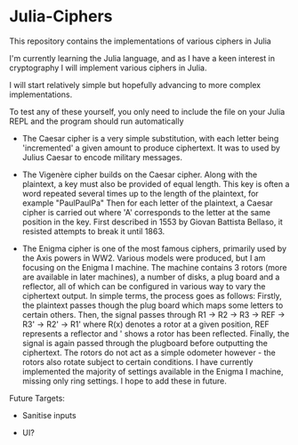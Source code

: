 # Julia-Ciphers
This repository contains the implementations of various ciphers in Julia

I'm currently learning the Julia language, and as I have a keen interest in cryptography I will implement various ciphers in Julia.

I will start relatively simple but hopefully advancing to more complex implementations.

To test any of these yourself, you only need to include the file on your Julia REPL and the program should run automatically

* The Caesar cipher is a very simple substitution, with each letter being 'incremented' a given amount to produce ciphertext. It was to used by Julius Caesar to encode military messages.

* The Vigenère cipher builds on the Caesar cipher. Along with the plaintext, a key must also be provided of equal length. This key is often a word repeated several times up to the length of the plaintext, for example "PaulPaulPa" Then for each letter of the plaintext, a Caesar cipher is carried out where 'A' corresponds to the letter at the same position in the key. First described in 1553 by Giovan Battista Bellaso, it resisted attempts to break it until 1863.

* The Enigma cipher is one of the most famous ciphers, primarily used by the Axis powers in WW2. Various models were produced, but I am focusing on the Enigma I machine. The machine contains 3 rotors (more are available in later machines), a number of disks, a plug board and a reflector, all of which can be configured in various way to vary  the ciphertext output. In simple terms, the process goes as follows: 
Firstly, the plaintext passes though the plug board which maps some letters to certain others. Then, the signal passes through R1 -> R2 -> R3 -> REF -> R3' -> R2' -> R1' where R(x) denotes a rotor at a given position, REF represents a reflector and ' shows a rotor has been reflected. Finally, the signal is again passed through the plugboard before outputting the ciphertext. The rotors do not act as a simple odometer however - the rotors also rotate subject to certain conditions. 
I have currently implemented the majority of settings available in the Enigma I machine, missing only ring settings. I hope to add these in future.


Future Targets:

* Sanitise inputs

* UI?
